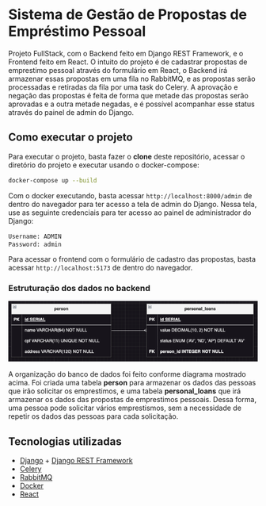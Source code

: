 # Sistema de Gestão de Propostas de Empréstimo Pessoal

Projeto FullStack, com o Backend feito em Django REST Framework, e o Frontend feito em React. O intuito do projeto é de cadastrar propostas de emprestimo pessoal através do formulário em React, o Backend irá armazenar essas propostas em uma fila no RabbitMQ, e as propostas serão processadas e retiradas da fila por uma task do Celery. A aprovação e negação das propostas é feita de forma que metade das propostas serão aprovadas e a outra metade negadas, e é possível acompanhar esse status através do painel de admin do Django.

## Como executar o projeto

Para executar o projeto, basta fazer o **clone** deste repositório, acessar o diretório do projeto e executar usando o docker-compose:

```bash
docker-compose up --build
```

Com o docker executando, basta acessar `http://localhost:8000/admin` de dentro do navegador para ter acesso a tela de admin do Django. Nessa tela, use as seguinte credenciais para ter acesso ao painel de administrador do Django:

```
Username: ADMIN
Password: admin
```

Para acessar o frontend com o formulário de cadastro das propostas, basta acessar `http://localhost:5173` de dentro do navegador.

### Estruturação dos dados no backend

![DER](./der.png)

A organização do banco de dados foi feito conforme diagrama mostrado acima. Foi criada uma tabela **person** para armazenar os dados das pessoas que irão solicitar os emprestimos, e uma tabela **personal_loans** que irá armazenar os dados das propostas de emprestimos pessoais. Dessa forma, uma pessoa pode solicitar vários emprestismos, sem a necessidade de repetir os dados das pessoas para cada solicitação.

## Tecnologias utilizadas

- [Django](https://www.djangoproject.com/) + [Django REST Framework](https://www.django-rest-framework.org/)
- [Celery](https://docs.celeryq.dev/en/stable/)
- [RabbitMQ](https://www.rabbitmq.com/)
- [Docker](https://www.docker.com/)
- [React](https://react.dev/)
